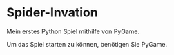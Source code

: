 # Spider-Invation
Mein erstes Python Spiel mithilfe von PyGame.

Um das Spiel starten zu können, benötigen Sie PyGame. 
